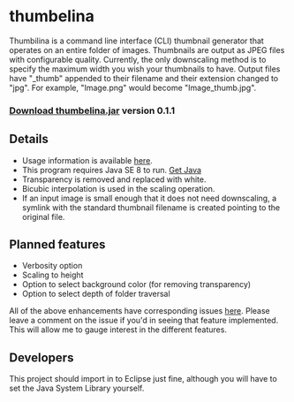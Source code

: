 thumbelina
==========

Thumbilina is a command line interface (CLI) thumbnail generator that operates on an entire folder of images. Thumbnails are output as JPEG files with configurable quality. Currently, the only downscaling method is to specify the maximum width you wish your thumbnails to have. Output files have "\_thumb" appended to their filename and their extension changed to "jpg". For example, "Image.png" would become "Image\_thumb.jpg". 

### [Download thumbelina.jar](https://github.com/zkxs/thumbelina/raw/master/thumbelina.jar) version 0.1.1

Details
-------

* Usage information is available [here](https://github.com/zkxs/thumbelina/wiki/Usage).
* This program requires Java SE 8 to run. [Get Java](https://www.java.com/)
* Transparency is removed and replaced with white.
* Bicubic interpolation is used in the scaling operation.
* If an input image is small enough that it does not need downscaling, a symlink with the standard thumbnail filename is created pointing to the original file.

Planned features
----------------

* Verbosity option
* Scaling to height
* Option to select background color (for removing transparency)
* Option to select depth of folder traversal
 
All of the above enhancements have corresponding issues [here](https://github.com/zkxs/thumbelina/issues). Please leave a comment on the issue if you'd in seeing that feature implemented. This will allow me to gauge interest in the different features.

Developers
----------

This project should import in to Eclipse just fine, although you will have to set the Java System Library yourself.

